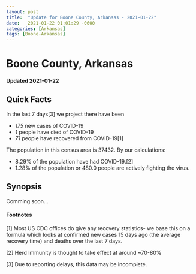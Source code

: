 ```yaml
---
layout: post
title:  "Update for Boone County, Arkansas - 2021-01-22"
date:   2021-01-22 01:01:29 -0600
categories: [Arkansas]
tags: [Boone-Arkansas]
---
```


# Boone County, Arkansas
#### Updated 2021-01-22

## Quick Facts

In the last 7 days[3] we project there have been
- *175* new cases of COVID-19
- *1* people have died of COVID-19
- *71* people have recovered from COVID-19[1]

The population in this census area is 37432. By our calculations:
- 8.29% of the population have had COVID-19.[2]
- 1.28% of the population or 480.0 people are actively fighting the virus.

## Synopsis

Comming soon...


#### Footnotes

[1] Most US CDC offices do give any recovery statistics- we base this on a formula which looks at confirmed new cases
15 days ago (the average recovery time) and deaths over the last 7 days.

[2] Herd Immunity is thought to take effect at around ~70-80%

[3] Due to reporting delays, this data may be incomplete.
 
    
